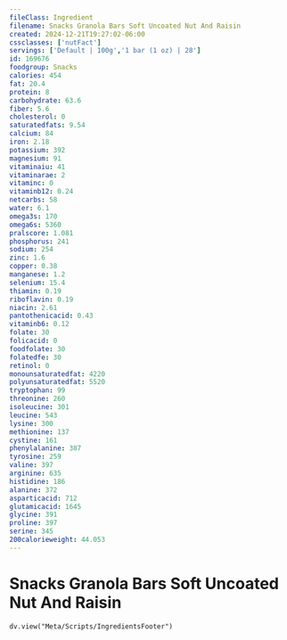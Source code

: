 ```yaml
---
fileClass: Ingredient
filename: Snacks Granola Bars Soft Uncoated Nut And Raisin
created: 2024-12-21T19:27:02-06:00
cssclasses: ['nutFact']
servings: ['Default | 100g','1 bar (1 oz) | 28']
id: 169676
foodgroup: Snacks
calories: 454
fat: 20.4
protein: 8
carbohydrate: 63.6
fiber: 5.6
cholesterol: 0
saturatedfats: 9.54
calcium: 84
iron: 2.18
potassium: 392
magnesium: 91
vitaminaiu: 41
vitaminarae: 2
vitaminc: 0
vitaminb12: 0.24
netcarbs: 58
water: 6.1
omega3s: 170
omega6s: 5360
pralscore: 1.081
phosphorus: 241
sodium: 254
zinc: 1.6
copper: 0.38
manganese: 1.2
selenium: 15.4
thiamin: 0.19
riboflavin: 0.19
niacin: 2.61
pantothenicacid: 0.43
vitaminb6: 0.12
folate: 30
folicacid: 0
foodfolate: 30
folatedfe: 30
retinol: 0
monounsaturatedfat: 4220
polyunsaturatedfat: 5520
tryptophan: 99
threonine: 260
isoleucine: 301
leucine: 543
lysine: 300
methionine: 137
cystine: 161
phenylalanine: 387
tyrosine: 259
valine: 397
arginine: 635
histidine: 186
alanine: 372
asparticacid: 712
glutamicacid: 1645
glycine: 391
proline: 397
serine: 345
200calorieweight: 44.053
---
```


# Snacks Granola Bars Soft Uncoated Nut And Raisin

```dataviewjs
dv.view("Meta/Scripts/IngredientsFooter")
```